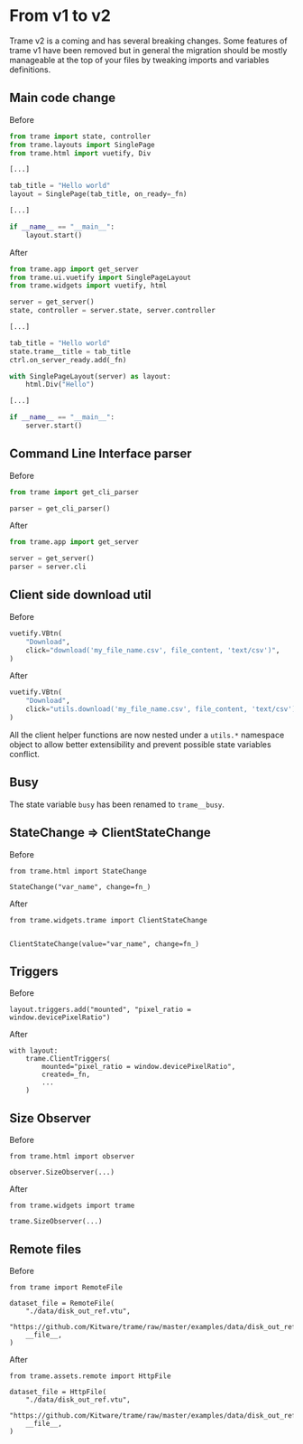 # From v1 to v2

Trame v2 is a coming and has several breaking changes. Some features of trame v1 have been removed but in general the migration should be mostly manageable at the top of your files by tweaking imports and variables definitions.

## Main code change

Before

```python
from trame import state, controller
from trame.layouts import SinglePage
from trame.html import vuetify, Div

[...]

tab_title = "Hello world"
layout = SinglePage(tab_title, on_ready=_fn)

[...]

if __name__ == "__main__":
    layout.start()
```

After

```python
from trame.app import get_server
from trame.ui.vuetify import SinglePageLayout
from trame.widgets import vuetify, html

server = get_server()
state, controller = server.state, server.controller

[...]

tab_title = "Hello world"
state.trame__title = tab_title
ctrl.on_server_ready.add(_fn)

with SinglePageLayout(server) as layout:
    html.Div("Hello")

[...]

if __name__ == "__main__":
    server.start()
```
## Command Line Interface parser

Before

```python
from trame import get_cli_parser

parser = get_cli_parser()
```

After

```python
from trame.app import get_server

server = get_server()
parser = server.cli
```

## Client side download util

Before

```python
vuetify.VBtn(
    "Download",
    click="download('my_file_name.csv', file_content, 'text/csv')",
)
```

After

```python
vuetify.VBtn(
    "Download",
    click="utils.download('my_file_name.csv', file_content, 'text/csv')",
)
```

All the client helper functions are now nested under a `utils.*` namespace object to allow better extensibility and prevent possible state variables conflict.

## Busy

The state variable `busy` has been renamed to `trame__busy`.


## StateChange => ClientStateChange

Before

```
from trame.html import StateChange

StateChange("var_name", change=fn_)
```

After

```
from trame.widgets.trame import ClientStateChange


ClientStateChange(value="var_name", change=fn_)
```

## Triggers

Before

```
layout.triggers.add("mounted", "pixel_ratio = window.devicePixelRatio")
```

After

```
with layout:
    trame.ClientTriggers(
        mounted="pixel_ratio = window.devicePixelRatio",
        created=_fn,
        ...
    )
```

## Size Observer

Before

```
from trame.html import observer

observer.SizeObserver(...)
```

After

```
from trame.widgets import trame

trame.SizeObserver(...)
```

## Remote files

Before

```
from trame import RemoteFile

dataset_file = RemoteFile(
    "./data/disk_out_ref.vtu",
    "https://github.com/Kitware/trame/raw/master/examples/data/disk_out_ref.vtu",
    __file__,
)
```

After

```
from trame.assets.remote import HttpFile

dataset_file = HttpFile(
    "./data/disk_out_ref.vtu",
    "https://github.com/Kitware/trame/raw/master/examples/data/disk_out_ref.vtu",
    __file__,
)
```